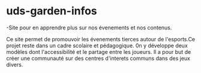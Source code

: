 # uds-garden-infos
-Site pour en apprendre plus sur nos évenements et nos contenus.

Ce site permet de promouvoir les évenements tierces autour de l'esports.Ce projet reste dans un cadre scolaire et pédagogique. 0n y développe deux modèles dont l'accessibilité et le partage entre les joueurs. Il a pour but de créer une communauté sur des centres d'interets communs dans des jeux divers.
